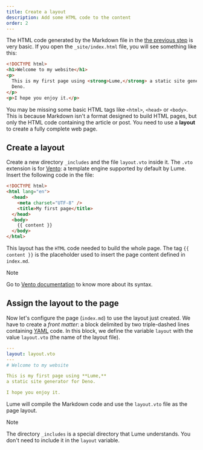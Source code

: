 ```yaml
---
title: Create a layout
description: Add some HTML code to the content
order: 2
---
```


The HTML code generated by the Markdown file in the
[the previous step](your-first-page.md) is very basic. If you open the
`_site/index.html` file, you will see something like this:

```html
<!DOCTYPE html>
<h1>Welcome to my website</h1>
<p>
  This is my first page using <strong>Lume,</strong> a static site generator for
  Deno.
</p>
<p>I hope you enjoy it.</p>
```

You may be missing some basic HTML tags like `<html>`, `<head>` or `<body>`.
This is because Markdown isn't a format designed to build HTML pages, but only
the HTML code containing the article or post. You need to use a **layout** to
create a fully complete web page.

## Create a layout

Create a new directory `_includes` and the file `layout.vto` inside it. The
`.vto` extension is for [Vento](https://vento.js.org/): a template engine
supported by default by Lume. Insert the following code in the file:

<lume-code>

```html {Title="_includes/layout.vto}
<!DOCTYPE html>
<html lang="en">
  <head>
    <meta charset="UTF-8" />
    <title>My first page</title>
  </head>
  <body>
    {{ content }}
  </body>
</html>
```

</lume-code>

This layout has the `HTML` code needed to build the whole page. The tag
`{{ content }}` is the placeholder used to insert the page content defined in
`index.md`.

> [!note]
>
> Go to [Vento documentation](https://vento.js.org/) to know more about its
> syntax.

## Assign the layout to the page

Now let's configure the page (`index.md`) to use the layout just created. We
have to create a _front matter_: a block delimited by two triple-dashed lines
containing [YAML](https://yaml.org/) code. In this block, we define the variable
`layout` with the value `layout.vto` (the name of the layout file).

<lume-code>

```yml {title="index.md"}
---
layout: layout.vto
---
# Welcome to my website

This is my first page using **Lume,**
a static site generator for Deno.

I hope you enjoy it.
```

</lume-code>

Lume will compile the Markdown code and use the `layout.vto` file as the page
layout.

> [!note]
>
> The directory `_includes` is a special directory that Lume understands. You
> don't need to include it in the `layout` variable.
